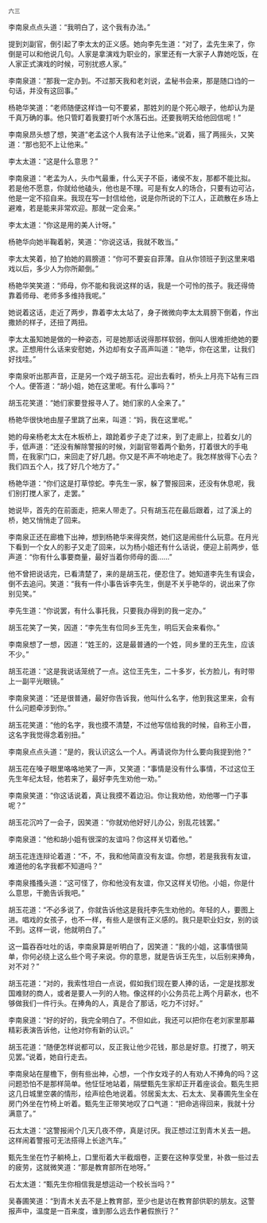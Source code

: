    六三 

   李南泉点点头道：“我明白了，这个我有办法。”

   提到刘副官，倒引起了李太太的正义感。她向李先生道：“对了，孟先生来了，你倒是可以和他说几句。人家是拿演戏为职业的，家里还有一大家子人靠她吃饭，在人家正式演戏的时候，可别扰惑人家。”

   李南泉道：“那我一定办到。不过那天我和老刘说，孟秘书会来，那是随口诌的一句话，并没有这回事。”

   杨艳华笑道：“老师随便这样诌一句不要紧，那姓刘的是个死心眼子，他却认为是千真万确的事。他只管盯着我要打听个水落石出。还要我明天给他回信呢！”

   李南泉昂头想了想，笑道“老孟这个人我有法子让他来。”说着，摇了两摇头，又笑道：“那也犯不上让他来。”

   李太太道：“这是什么意思？”

   李南泉道：“老孟为人，头巾气最重，什么天子不臣，诸侯不友，那都不能比拟。若是他不愿意，你就给他磕头，他也是不理。可是有女人的场合，只要有边可沾，他是一定不招自来。我现在写一封信给他，说是你所说的下江人，正疏散在乡场上避难，若是能来非常欢迎。那就一定会来。”

   李太太道：“你这是用的美人计呀。”

   杨艳华向她半鞠着躬，笑道：“你说这话，我就不敢当。”

   李太太笑着，拍了拍她的肩膀道：“你可不要妄自菲薄。自从你领班子到这里来唱戏以后，多少人为你所颠倒。”

   杨艳华笑笑道：“师母，你不能和我说这样的话，我是一个可怜的孩子。我还得倚靠着师母、老师多多维持我呢。”

   她说着这话，走近了两步，靠着李太太站了，身子微微向李太太肩膀下倒着，作出撒娇的样子，还扭了两扭。

   李太太虽知她是做的一种姿态，可是她那话说得那样软弱，倒叫人很难拒绝她的要求。正想用什么话来安慰她，外边却有女子高声叫道：“艳华，你在这里，让我们好找哇。”

   李南泉听出那声音，正是另一个戏子胡玉花。迎出去看时，桥头上月亮下站有三四个人。便答道：“胡小姐，她在这里呢。有什么事吗？”

   胡玉花笑道：“她们家要登报寻人了。她们家的人全来了。”

   杨艳华很快地由屋子里跳了出来，叫道：“妈，我在这里呢。”

   她的母亲杨老太太在木板桥上，踉跄着步子走了过来，到了走廊上，拉着女儿的手，低声道：“还没有解除警报的时候，刘副官带着两个勤务，打着很大的手电筒，在我家门口，来回走了好几趟。你又是不声不响地走了。我怎样放得下心去？我们四五个人，找了好几个地方了。”

   杨艳华道：“你们这是打草惊蛇。李先生一家，躲了警报回来，还没有休息呢，我们别打搅人家了，走罢。”

   她说毕，首先的在前面走，把来人带走了。只有胡玉花在最后跟着，过了溪上的桥，她又悄悄走了回来。

   李南泉正还在廊檐下出神，想到杨艳华来得突然，她们这是闹些什么玩意。在月光下看到一个女人的影子又走了回来，以为杨小姐还有什么话说，便迎上前两步，低声道：“你有什么事要商量，最好当着你师母的面……”

   他不曾把说话完，已看清楚了，来的是胡玉花，便忍住了。她知道李先生有误会，倒不去追问。笑道：“我有一件小事告诉李先生，倒是不关乎艳华的，说出来了你别见笑。”

   李先生道：“你说罢，有什么事托我，只要我办得到的我一定办。”

   胡玉花笑了一笑，因道：“李先生有位同乡王先生，明后天会来看你。”

   李南泉想了一想，因道：“姓王的，这是最普通的一个姓，同乡里的王先生，应该不少。”

   胡玉花道：“这是我说话笼统了一点。这位王先生，二十多岁，长方脸儿，有时带上一副平光眼镜。”

   李南泉笑道：“还是很普通，最好你告诉我，他叫什么名字，他到我这里来，会有什么问题牵涉到你。”

   胡玉花笑道：“他的名字，我也摸不清楚，不过他写信给我的时候，自称王小晋，这名字我觉得念着别扭。”

   李南泉点点头道：“是的，我认识这么一个人。再请说你为什么要向我提到他？”

   胡玉花在嗓子眼里咯咯地笑了一声，又笑道：“事情是没有什么事情，不过这位王先生年纪太轻，他若来了，最好李先生劝他一劝。”

   李南泉笑道：“你这话说着，真让我摸不着边沿。你让我劝他，劝他哪一门子事呢？”

   胡玉花沉吟了一会子，因笑道：“你就劝他好好儿办公，别乱花钱罢。”

   李南泉道：“他和胡小姐有很深的友谊吗？你这样关切着他。”

   胡玉花连连辩论着道：“不，不，我和他简直没有友谊。你想，若是我我有友谊，难道他的名字我都不知道吗？”

   李南泉搔搔头道：“这可怪了，你和他没有友谊，你又这样关切他。小姐，你是什么意思，干脆告诉我吧。”

   胡玉花道：“不必多说了，你就告诉他这是我托李先生劝他的。年轻的人，要图上进。唱戏的女孩子，也不一样，有些人是很有正义感的。我只是职业妇女，别的谈不到。这样一说，他就明白了。”

   这一篇吞吞吐吐的话，李南泉算是听明白了，因笑道：“我的小姐，这事情很简单，你何必绕上这么些个弯子来说。你的意思，就是告诉王先生，以后别来捧角，对不对？”

   胡玉花道：“对的，我索性坦白一点说，假如我们现在要人捧的话，一定是找那发国难财的商人，或者是要人一列的人物。像这样的小公务员花上两个月薪水，也不够做我们一件行头。在捧角的人，真是合了那话，吃力不讨好。”

   李南泉道：“好的好的，我完全明白了。不但如此，我还可以把你在老刘家里那幕精彩表演告诉他，让他对你有新的认识。”

   胡玉花道：“随便怎样说都可以，反正我让他少花钱，那总是好意。打搅了，明天见罢。”说着，她自行走去。

   李南泉站在屋檐下，倒有些出神，心想，一个作女戏子的人有劝人不捧角的吗？这问题恐怕不是那样简单。他怔怔地站着，隔壁甄先生家却正开着座谈会。甄先生把这几日城里空袭的情形，绘声绘色地说着。邻居奚太太、石太太、吴春圃先生全在房门外坐在竹椅上听着。甄先生正带笑地叹了口气道：“把命逃得回来，我就十分满意了。”

   石太太道：“这警报闹个几天几夜不停，真是讨厌。我正想过江到青木关去一趟。这样闹着警报可无法搭得上长途汽车。”

   甄先生坐在竹子躺椅上，口里衔着大半截烟卷，正要在这种享受里，补救一些过去的疲劳，这就微笑道：“那是教育部所在地呀。”

   石太太道：“甄先生你相信我是想运动一个校长当吗？”

   吴春圃笑道：“到青木关去不是上教育部，至少也是访在教育部供职的朋友。这警报声中，温度是一百来度，谁到那么远去作暑假旅行？”

